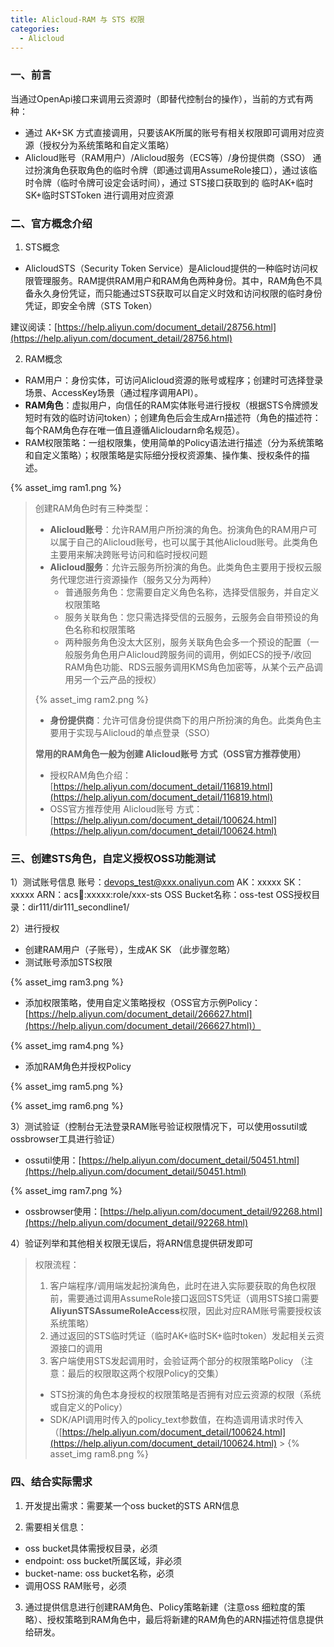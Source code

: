 ```yaml
---
title: Alicloud-RAM 与 STS 权限
categories:
  - Alicloud
---
```


### 一、前言

当通过OpenApi接口来调用云资源时（即替代控制台的操作），当前的方式有两种：

- 通过 AK+SK 方式直接调用，只要该AK所属的账号有相关权限即可调用对应资源（授权分为系统策略和自定义策略）
- Alicloud账号（RAM用户）/Alicloud服务（ECS等）/身份提供商（SSO） 通过扮演角色获取角色的临时令牌（即通过调用AssumeRole接口），通过该临时令牌（临时令牌可设定会话时间），通过 STS接口获取到的 临时AK+临时SK+临时STSToken 进行调用对应资源

### 二、官方概念介绍

1. STS概念

- AlicloudSTS（Security Token Service）是Alicloud提供的一种临时访问权限管理服务。RAM提供RAM用户和RAM角色两种身份。其中，RAM角色不具备永久身份凭证，而只能通过STS获取可以自定义时效和访问权限的临时身份凭证，即安全令牌（STS Token）

<!--more-->

建议阅读：[https://help.aliyun.com/document_detail/28756.html](https://help.aliyun.com/document_detail/28756.html)

2. RAM概念

- RAM用户：身份实体，可访问Alicloud资源的账号或程序；创建时可选择登录场景、AccessKey场景（通过程序调用API）。
- **RAM角色**：虚拟用户，向信任的RAM实体账号进行授权（根据STS令牌颁发短时有效的临时访问token）；创建角色后会生成Arn描述符（角色的描述符：每个RAM角色存在唯一值且遵循Alicloudarn命名规范）。
- RAM权限策略：一组权限集，使用简单的Policy语法进行描述（分为系统策略和自定义策略）；权限策略是实际细分授权资源集、操作集、授权条件的描述。

{% asset_img ram1.png %}

> 创建RAM角色时有三种类型：
>
> - **Alicloud账号**：允许RAM用户所扮演的角色。扮演角色的RAM用户可以属于自己的Alicloud账号，也可以属于其他Alicloud账号。此类角色主要用来解决跨账号访问和临时授权问题
> - **Alicloud服务**：允许云服务所扮演的角色。此类角色主要用于授权云服务代理您进行资源操作（服务又分为两种）
>   - 普通服务角色：您需要自定义角色名称，选择受信服务，并自定义权限策略
>   - 服务关联角色：您只需选择受信的云服务，云服务会自带预设的角色名称和权限策略
>   - 两种服务角色没太大区别，服务关联角色会多一个预设的配置（一般服务角色用户Alicloud跨服务间的调用，例如ECS的授予/收回RAM角色功能、RDS云服务调用KMS角色加密等，从某个云产品调用另一个云产品的授权）
>
> {% asset_img ram2.png %}
>
> - **身份提供商**：允许可信身份提供商下的用户所扮演的角色。此类角色主要用于实现与Alicloud的单点登录（SSO）
>
> **常用的RAM角色一般为创建 Alicloud账号 方式（OSS官方推荐使用）**
>
> - 授权RAM角色介绍：[https://help.aliyun.com/document_detail/116819.html](https://help.aliyun.com/document_detail/116819.html)
> - OSS官方推荐使用 Alicloud账号 方式：[https://help.aliyun.com/document_detail/100624.html](https://help.aliyun.com/document_detail/100624.html)

### 三、创建STS角色，自定义授权OSS功能测试

1）测试账号信息
账号：devops_test@xxx.onaliyun.com
AK：xxxxx
SK：xxxxx
ARN：acs:ram::xxxxx:role/xxx-sts
OSS Bucket名称：oss-test
OSS授权目录：dir111/dir111_secondline1/

2）进行授权

- 创建RAM用户（子账号），生成AK SK （此步骤忽略）
- 测试账号添加STS权限

{% asset_img ram3.png %}

- 添加权限策略，使用自定义策略授权（OSS官方示例Policy：[https://help.aliyun.com/document_detail/266627.html](https://help.aliyun.com/document_detail/266627.html)）

{% asset_img ram4.png %}

- 添加RAM角色并授权Policy

{% asset_img ram5.png %}

{% asset_img ram6.png %}

3）测试验证（控制台无法登录RAM账号验证权限情况下，可以使用ossutil或ossbrowser工具进行验证）

- ossutil使用：[https://help.aliyun.com/document_detail/50451.html](https://help.aliyun.com/document_detail/50451.html)

{% asset_img ram7.png %}

- ossbrowser使用：[https://help.aliyun.com/document_detail/92268.html](https://help.aliyun.com/document_detail/92268.html)

4）验证列举和其他相关权限无误后，将ARN信息提供研发即可

> 权限流程：
>
> 1. 客户端程序/调用端发起扮演角色，此时在进入实际要获取的角色权限前，需要通过调用AssumeRole接口返回STS凭证（调用STS接口需要**AliyunSTSAssumeRoleAccess**权限，因此对应RAM账号需要授权该系统策略）
> 1. 通过返回的STS临时凭证（临时AK+临时SK+临时token）发起相关云资源接口的调用
> 1. 客户端使用STS发起调用时，会验证两个部分的权限策略Policy （注意：最后的权限取这两个权限Policy的交集）
>
> - STS扮演的角色本身授权的权限策略是否拥有对应云资源的权限（系统或自定义的Policy）
> - SDK/API调用时传入的policy_text参数值，在构造调用请求时传入（[https://help.aliyun.com/document_detail/100624.html](https://help.aliyun.com/document_detail/100624.html) > {% asset_img ram8.png %}

### 四、结合实际需求

1. 开发提出需求：需要某一个oss bucket的STS ARN信息

2. 需要相关信息：

- oss bucket具体需授权目录，必须
- endpoint: oss bucket所属区域，非必须
- bucket-name: oss bucket名称，必须
- 调用OSS RAM账号，必须

3. 通过提供信息进行创建RAM角色、Policy策略新建（注意oss 细粒度的策略）、授权策略到RAM角色中，最后将新建的RAM角色的ARN描述符信息提供给研发。
